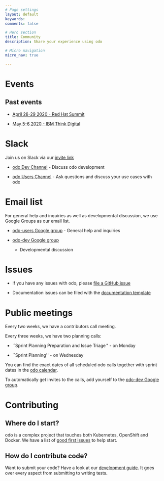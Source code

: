 ```yaml
---
# Page settings
layout: default
keywords:
comments: false

# Hero section
title: Community
description: Share your experience using odo

# Micro navigation
micro_nav: true

---
```

# Events

## Past events

  - [April 28-29 2020 - Red Hat
    Summit](https://www.redhat.com/en/summit)

  - [May 5-6 2020 - IBM Think
    Digital](https://www.ibm.com/events/think/)

# Slack

Join us on Slack via our [invite
link](https://join.slack.com/t/openshiftdo/shared_invite/enQtODUwMjIzMzE2MjYyLWM3YjlkNTViOGNjZGQ5YjFlMzc2N2RhZjVmMDQ5NWY5ZDQ3NzMzZjYxMTE1MjY5OTVmZjgxZWMyMGRmOTc4Y2I)

  - [odo Dev Channel](https://openshiftdo.slack.com/messages/odo-dev) -
    Discuss odo development

  - [odo Users
    Channel](https://openshiftdo.slack.com/messages/odo-users) - Ask
    questions and discuss your use cases with odo

# Email list

For general help and inquiries as well as developmental discussion, we
use Google Groups as our email list.

  - [odo-users Google
    group](https://groups.google.com/forum/#!forum/odo-users) - General
    help and inquiries

  - [odo-dev Google
    group](https://groups.google.com/forum/#!forum/odo-dev)
    
      - Developmental discussion

# Issues

  - If you have any issues with odo, please [file a GitHub
    issue](https://github.com/openshift/odo/issues)

  - Documentation issues can be filed with the [documentation
    template](https://github.com/openshift/odo/issues/new?template=Documentation.md)

# Public meetings

Every two weeks, we have a contributors call meeting.

Every three weeks, we have two planning calls:

  - \`\`Sprint Planning Preparation and Issue Triage'' - on Monday

  - \`\`Sprint Planning'' - on Wednesday

You can find the exact dates of all scheduled odo calls together with
sprint dates in the [odo
calendar](https://calendar.google.com/calendar/embed?src=gi0s0v5ukfqkjpnn26p6va3jfc%40group.calendar.google.com).

To automatically get invites to the calls, add yourself to the [odo-dev
Google group](https://groups.google.com/forum/#!forum/odo-dev).

# Contributing

## Where do I start?

odo is a complex project that touches both Kubernetes, OpenShift and
Docker. We have a list of [good first
issues](https://github.com/openshift/odo/issues?q=is%3Aopen+is%3Aissue+label%3A%22good+first+issue%22)
to help start.

## How do I contribute code?

Want to submit your code? Have a look at our [development
guide](https://github.com/openshift/odo/blob/master/docs/dev/development.adoc).
It goes over every aspect from submitting to writing tests.

